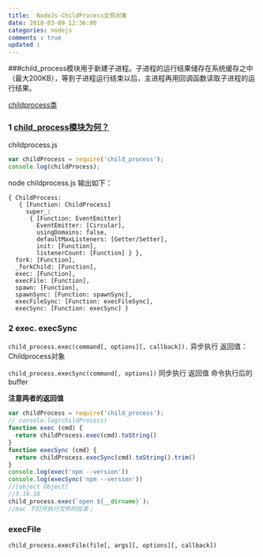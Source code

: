 ```yaml
---
title:  NodeJs-ChildProcess全局对象 
date: 2018-03-09 12:36:00
categories: nodejs
comments : true 
updated : 
---
```


###child_process模块用于新建子进程。子进程的运行结果储存在系统缓存之中（最大200KB），等到子进程运行结束以后，主进程再用回调函数读取子进程的运行结果。

[childprocess类](http://nodejs.cn/api/child_process.html#child_process_class_childprocess)

### 1 [child_process模块为何？](http://nodejs.cn/api/child_process.html#child_process_child_process_execsync_command_options)

childprocess.js

```javascript
var childProcess = require('child_process');
console.log(childProcess);
```

node childprocess.js 输出如下：

```ajva
{ ChildProcess:
   { [Function: ChildProcess]
     super_:
      { [Function: EventEmitter]
        EventEmitter: [Circular],
        usingDomains: false,
        defaultMaxListeners: [Getter/Setter],
        init: [Function],
        listenerCount: [Function] } },
  fork: [Function],
  _forkChild: [Function],
  exec: [Function],
  execFile: [Function],
  spawn: [Function],
  spawnSync: [Function: spawnSync],
  execFileSync: [Function: execFileSync],
  execSync: [Function: execSync] }
```

### 2 exec.  execSync

`child_process.exec(command[, options][, callback]).` 异步执行 返回值：Childprocess对象

`child_process.execSync(command[, options])` 同步执行  返回值 命令执行后的buffer

**注意两者的返回值**

```javascript
var childProcess = require('child_process');
// console.log(childProcess)
function exec (cmd) {
  return childProcess.exec(cmd).toString()
}
function execSync (cmd) {
  return childProcess.execSync(cmd).toString().trim()
}
console.log(exec('npm --version'))
console.log(execSync('npm --version'))
//[object Object]
//3.10.10
child_process.exec(`open ${__dirname}`);
//mac 下打开执行文件的目录；
```

### execFile

`child_process.execFile(file[, args][, options][, callback])`

```javascript

```



